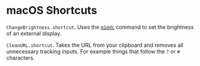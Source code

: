 # macOS Shortcuts

`ChangeBrightness.shortcut`. Uses the [`m1ddc`](https://github.com/waydabber/m1ddc) command to set the brightness of an external display.

`CleanURL.shortcut`. Takes the URL from your clipboard and removes all unnecessary tracking inputs. For example things that follow the `?` or `#` characters.
